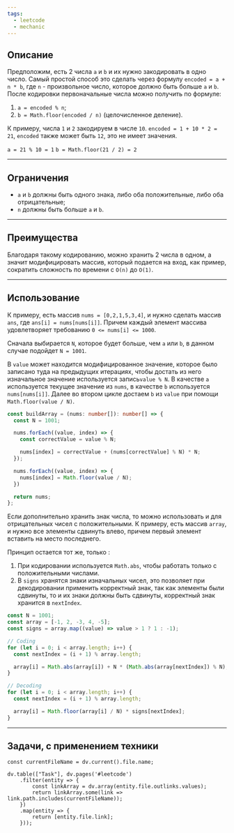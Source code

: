```yaml
---
tags:
  - leetcode
  - mechanic
---
```

## Описание

Предположим, есть 2 числа `a` и `b` и их нужно закодировать в одно число. Самый простой способ это сделать через формулу `encoded = a + n * b`, где `n` - произвольное число, которое должно быть больше `a` и `b`. После кодировки первоначальные числа можно получить по формуле:

1. `a = encoded % n`;
2. `b = Math.floor(encoded / n)` (целочисленное деление).

К примеру, числа `1` и `2` закодируем в числе `10`. `encoded = 1 + 10 * 2 = 21`, `encoded` также может быть `12`, это не имеет значения.

`a = 21 % 10 = 1`
`b = Math.floor(21 / 2) = 2`

---
## Ограничения 

- `a` и `b` должны быть одного знака, либо оба положительные, либо оба отрицательные;
- `n` должны быть больше `a` и `b`.

---
## Преимущества

Благодаря такому кодированию, можно хранить 2 числа в одном, а значит модифицировать массив, который подается на вход, как пример, сократить сложность по времени с `O(n)` до `O(1)`.

---
## Использование

К примеру, есть массив `nums = [0,2,1,5,3,4]`, и нужно сделать массив `ans`, где `ans[i] = nums[nums[i]]`. Причем каждый элемент массива удовлетворяет требованию `0 <= nums[i] <= 1000`.

Сначала выбирается `N`, которое будет больше, чем `a` или `b`, в данном случае подойдет `N = 1001`.

В `value` может находится модифицированное значение, которое было записано туда на предыдущих итерациях, чтобы достать из него изначальное значение используется запись`value % N`. В качестве `a` используется текущее значение из `nums`, в качестве `b` используется `nums[nums[i]]`. Далее во втором цикле достаем `b` из `value` при помощи `Math.floor(value / N)`.

```typescript
const buildArray = (nums: number[]): number[] => {
  const N = 1001;

  nums.forEach((value, index) => {
    const correctValue = value % N;

    nums[index] = correctValue + (nums[correctValue] % N) * N;
  });

  nums.forEach((value, index) => {
    nums[index] = Math.floor(value / N);
  })

  return nums;
};
```
 
Если дополнительно хранить знак числа, то можно использовать и для отрицательных чисел с положительными. К примеру, есть массив `array`, и нужно все элементы сдвинуть влево, причем первый элемент вставить на место последнего.

Принцип остается тот же, только :
1. При кодировании используется `Math.abs`, чтобы работать только с положительными числами. 
2. В `signs` хранятся знаки изначальных чисел, это позволяет при декодировании применить корректный знак, так как элементы были сдвинуты, то и их знаки должны быть сдвинуты, корректный знак хранится в `nextIndex`.

```typescript
const N = 1001;
const array = [-1, 2, -3, 4, -5];
const signs = array.map((value) => value > 1 ? 1 : -1);

// Coding
for (let i = 0; i < array.length; i++) {
  const nextIndex = (i + 1) % array.length;

  array[i] = Math.abs(array[i]) + N * (Math.abs(array[nextIndex]) % N);
}

// Decoding
for (let i = 0; i < array.length; i++) {
  const nextIndex = (i + 1) % array.length;

  array[i] = Math.floor(array[i] / N) * signs[nextIndex];
}
```

---
## Задачи, с применением техники

```dataviewjs
const currentFileName = dv.current().file.name;

dv.table(["Task"], dv.pages('#leetcode')
	.filter(entity => {
		const linkArray = dv.array(entity.file.outlinks.values);
		return linkArray.some(link => link.path.includes(currentFileName));
	})
	.map(entity => {
		return [entity.file.link];
	}));
```